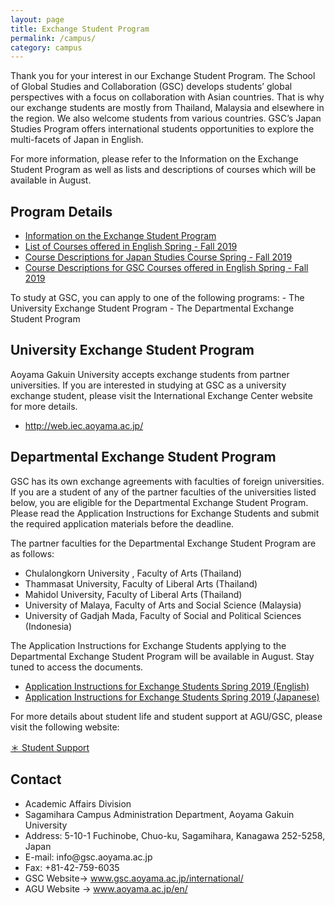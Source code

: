 ```yaml
---
layout: page
title: Exchange Student Program
permalink: /campus/
category: campus
---
```



Thank you for your interest in our Exchange Student Program.
The School of Global Studies and Collaboration (GSC) develops students’ global perspectives with a focus on collaboration with Asian countries. That is why our exchange students are mostly from Thailand, Malaysia and elsewhere in the region. We also welcome students from various countries. GSC’s Japan Studies Program offers international students opportunities to explore the multi-facets of Japan in English. 


For more information, please refer to the Information on the Exchange Student Program as well as lists and descriptions of courses which will be available in August.

<h2 id="program-details">Program Details</h2>
<ul>
  <li><a href="/www4i18n/assets/docs/2018/Information.on.the.Exchange.Student.Program.pdf" target="_blank" class="pdf">Information on the Exchange Student Program</a></li>
  <li><a href="/www4i18n/assets/docs/2018/List.of.Courses.offered.in.English.2019.Spring-.2019.Fall.pdf" target="_blank" class="pdf">List of Courses offered in English Spring - Fall 2019</a></li>
  <li><a href="/www4i18n/assets/docs/2018/Course.Descriptions.for.Japan.Studies.Courses.2019.Spring-.2019.Fall.pdf" target="_blank" class="pdf">Course Descriptions for Japan Studies Course Spring - Fall 2019</a></li>
  <li><a href="/www4i18n/assets/docs/2018/Course.Descriptions.for.GSC.Courses.offered.in.English.2019.Spring-.2019.Fall.pdf" target="_blank" class="pdf">Course Descriptions for GSC Courses offered in English Spring - Fall 2019</a></li>
</ul>
<!--
## Program Details
* [Information on the Exchange Student Program](/www4i18n/assets/docs/2018/Information.on.the.Exchange.Student.Program.pdf) 
* [List of Courses offered in English Spring - Fall 2019](/www4i18n/assets/docs/2018/List.of.Courses.offered.in.English.2019.Spring-.2019.Fall.pdf)
* [Course Descriptions for Japan Studies Course Spring - Fall 2019](/www4i18n/assets/docs/2018/Course.Descriptions.for.Japan.Studies.Courses.2019.Spring-.2019.Fall.pdf)
* [Course Descriptions for GSC Courses offered in English Spring - Fall 2019](/www4i18n/assets/docs/2018/Course.Descriptions.for.GSC.Courses.offered.in.English.2019.Spring-.2019.Fall.pdf)
-->
To study at GSC, you can apply to one of the following programs:
- The University Exchange Student Program
- The Departmental Exchange Student Program

## University Exchange Student Program
Aoyama Gakuin University accepts exchange students from partner universities.
If you are interested in studying at GSC as a university exchange student, please visit the International Exchange Center website for more details.
<ul>
  <li><a href="http://web.iec.aoyama.ac.jp/" target="_blank" class="pop">http://web.iec.aoyama.ac.jp/</a></li>
</ul>
<!--
* [http://web.iec.aoyama.ac.jp/](http://web.iec.aoyama.ac.jp/)
-->

## Departmental Exchange Student Program
GSC has its own exchange agreements with faculties of foreign universities.
If you are a student of any of the partner faculties of the universities listed below, you are eligible for the Departmental Exchange Student Program. Please read the Application Instructions for Exchange Students and submit the required application materials before the deadline.

The partner faculties for the Departmental Exchange Student Program are as follows:

* Chulalongkorn University , Faculty of Arts (Thailand)
* Thammasat University, Faculty of Liberal Arts (Thailand)
* Mahidol University, Faculty of Liberal Arts (Thailand)
* University of Malaya, Faculty of Arts and Social Science (Malaysia)
* University of Gadjah Mada, Faculty of Social and Political Sciences (Indonesia)

The Application Instructions for Exchange Students applying to the Departmental Exchange Student Program will be available in August.
Stay tuned to access the documents. 
<ul>
  <li><a href="/www4i18n/assets/docs/2018/2019Spring_Application.Instructions.for.Exchange.Students.English.pdf" target="_blank" class="pdf">Application Instructions for Exchange Students Spring 2019 (English)</a></li>
  <li><a href="/www4i18n/assets/docs/2018/2019Spring_Application.Instructions.for.Exchange.Students.Japanese.pdf" target="_blank" class="pdf">Application Instructions for Exchange Students Spring 2019 (Japanese)</a></li>
</ul>
<!--
* [Application Instructions for Exchange Students Spring 2019 (English)](/www4i18n/assets/docs/2018/2019Spring_Application.Instructions.for.Exchange.Students.English.pdf) 
* [Application Instructions for Exchange Students Spring 2019 (Japanese)](/www4i18n/assets/docs/2018/2019Spring_Application.Instructions.for.Exchange.Students.Japanese.pdf) 
-->

For more details about student life and student support at AGU/GSC, please visit the following website:

[＊ Student Support](https://gsc-aoyama.github.io/www4i18n/career/)

<h2 id="contact">Contact</h2>
<ul>
  <li>Academic Affairs Division</li>
  <li>Sagamihara Campus Administration Department, Aoyama Gakuin University</li>
  <li>Address: 5-10-1 Fuchinobe, Chuo-ku, Sagamihara, Kanagawa 252-5258, Japan</li>
  <li>E-mail: info@gsc.aoyama.ac.jp</li>
  <li>Fax: +81-42-759-6035</li>
  <li>GSC Website-&gt; <a href="http://www.gsc.aoyama.ac.jp/international/">www.gsc.aoyama.ac.jp/international/</a></li>
  <li>AGU Website -&gt; <a href="http://www.aoyama.ac.jp/en/" target="_blank" class="pop">www.aoyama.ac.jp/en/</a></li>
</ul>
<!--
## Contact
* Academic Affairs Division
* Sagamihara Campus Administration Department, Aoyama Gakuin University
* Address: 5-10-1 Fuchinobe, Chuo-ku, Sagamihara, Kanagawa 252-5258, Japan
* E-mail: info@gsc.aoyama.ac.jp
* Fax: +81-42-759-6035
* GSC Website-> [www.gsc.aoyama.ac.jp/international/](http://www.gsc.aoyama.ac.jp/international/)
* AGU Website -> [www.aoyama.ac.jp/en/](http://www.aoyama.ac.jp/en/)
-->
